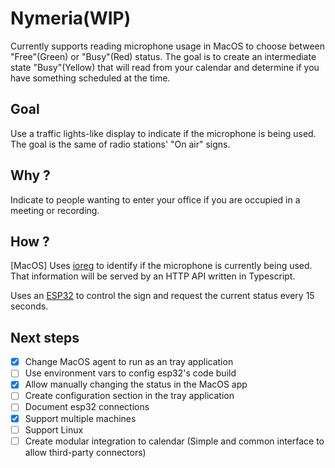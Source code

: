 # Nymeria(WIP)

Currently supports reading microphone usage in MacOS to choose between "Free"(Green) or "Busy"(Red) status.
The goal is to create an intermediate state "Busy"(Yellow) that will read from your calendar and determine if you have something scheduled at the time.

## Goal

Use a traffic lights-like display to indicate if the microphone is being used. The goal is the same
of radio stations' "On air" signs.

## Why ?

Indicate to people wanting to enter your office if you are occupied in a meeting or recording.

## How ?

[MacOS] Uses [ioreg](https://developer.apple.com/library/archive/documentation/DeviceDrivers/Conceptual/IOKitFundamentals/TheRegistry/TheRegistry.html)
to identify if the microphone is currently being used. That information will be served by an HTTP API written in Typescript.

Uses an [ESP32](https://www.espressif.com/en/products/socs/esp32) to control the sign and request the current status
every 15 seconds.

## Next steps

- [x] Change MacOS agent to run as an tray application
- [ ] Use environment vars to config esp32's code build
- [x] Allow manually changing the status in the MacOS app
- [ ] Create configuration section in the tray application
- [ ] Document esp32 connections
- [x] Support multiple machines
- [ ] Support Linux
- [ ] Create modular integration to calendar (Simple and common interface to allow third-party connectors)
